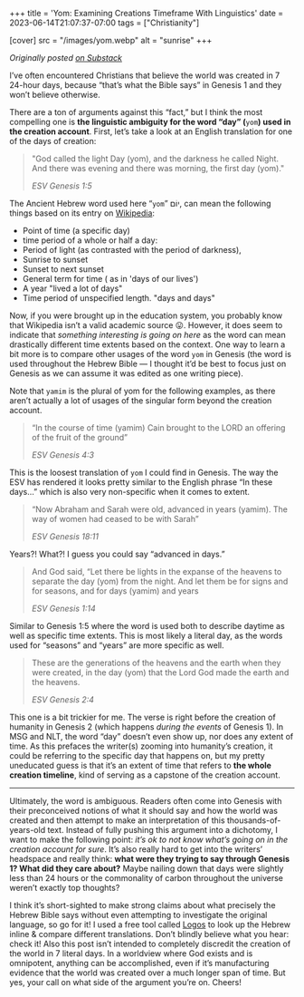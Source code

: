 +++
title = 'Yom: Examining Creations Timeframe With Linguistics'
date = 2023-06-14T21:07:37-07:00
tags = ["Christianity"]

[cover]
src = "/images/yom.webp"
alt = "sunrise"
+++

_Originally posted [on Substack](https://excitedchristianrambles.substack.com/p/yom-examining-creations-timeframe)_

I’ve often encountered Christians that believe the world was created in 7 24-hour days, because “that’s what the Bible says” in Genesis 1 and they won’t believe otherwise.

There are a ton of arguments against this “fact,” but I think the most compelling one is **the linguistic ambiguity for the word “day” (**`yom`**) used in the creation account**. First, let’s take a look at an English translation for one of the days of creation:

> "God called the light Day (yom), and the darkness he called Night. And there was evening and there was morning, the first day (yom)."
> 
> 
> *ESV Genesis 1:5*
> 

The Ancient Hebrew word used here “`yom`” יוֹם, can mean the following things based on its entry on [Wikipedia](https://en.wikipedia.org/wiki/Yom):

- Point of time (a specific day)
- time period of a whole or half a day:
- Period of light (as contrasted with the period of darkness),
- Sunrise to sunset
- Sunset to next sunset
- General term for time ( as in 'days of our lives')
- A year "lived a lot of days"
- Time period of unspecified length. "days and days"

Now, if you were brought up in the education system, you probably know that Wikipedia isn’t a valid academic source 😛. However, it does seem to indicate that *something interesting is going on here* as the word can mean drastically different time extents based on the context. One way to learn a bit more is to compare other usages of the word `yom` in Genesis (the word is used  throughout the Hebrew Bible — I thought it’d be best to focus just on Genesis as we can assume it was edited as one writing piece).

Note that `yamim` is the plural of yom for the following examples, as there aren’t actually a lot of usages of the singular form beyond the creation account.

> “In the course of time (yamim) Cain brought to the LORD an offering of the fruit of the ground”
> 
> 
> *ESV Genesis 4:3*
> 

This is the loosest translation of `yom` I could find in Genesis. The way the ESV has rendered it looks pretty similar to the English phrase “In these days…” which is also very non-specific when it comes to extent.

> “Now Abraham and Sarah were old, advanced in years (yamim). The way of women had ceased to be with Sarah”
> 
> 
> *ESV Genesis 18:11*
> 

Years?! What?! I guess you could say “advanced in days.”

> And God said, “Let there be lights in the expanse of the heavens to separate the day (yom) from the night. And let them be for signs and for seasons, and for days (yamim) and years
> 
> 
> *ESV Genesis 1:14*
> 

Similar to Genesis 1:5 where the word is used both to describe daytime as well as specific time extents. This is most likely a literal day, as the words used for “seasons” and “years” are more specific as well.

> These are the generations of the heavens and the earth when they were created, in the day (yom) that the Lord God made the earth and the heavens.
> 
> 
> *ESV* *Genesis 2:4*
> 

This one is a bit trickier for me. The verse is right before the creation of humanity in Genesis 2 (which happens *during the events* of Genesis 1). In MSG and NLT, the word “day” doesn’t even show up, nor does any extent of time. As this prefaces the writer(s) zooming into humanity’s creation, it could be referring to the specific day that happens on, but my pretty uneducated guess is that it’s an extent of time that refers to **the whole creation timeline**, kind of serving as a capstone of the creation account.

---

Ultimately, the word is ambiguous. Readers often come into Genesis with their preconceived notions of what it should say and how the world was created and then attempt to make an interpretation of this thousands-of-years-old text. Instead of fully pushing this argument into a dichotomy, I want to make the following point: *it’s ok to not know what’s going on in the creation account for sure*. It’s also really hard to get into the writers’ headspace and really think: **what were they trying to say through Genesis 1? What did they care about?** Maybe nailing down that days were slightly less than 24 hours or the commonality of carbon throughout the universe weren’t exactly top thoughts?

I think it’s short-sighted to make strong claims about what precisely the Hebrew Bible says without even attempting to investigate the original language, so go for it! I used a free tool called [Logos](https://www.logos.com/) to look up the Hebrew inline & compare different translations. Don’t blindly believe what you hear: check it! Also this post isn’t intended to completely discredit the creation of the world in 7 literal days. In a worldview where God exists and is omnipotent, anything can be accomplished, even if it’s manufacturing evidence that the world was created over a much longer span of time. But yes, your call on what side of the argument you’re on. Cheers!
